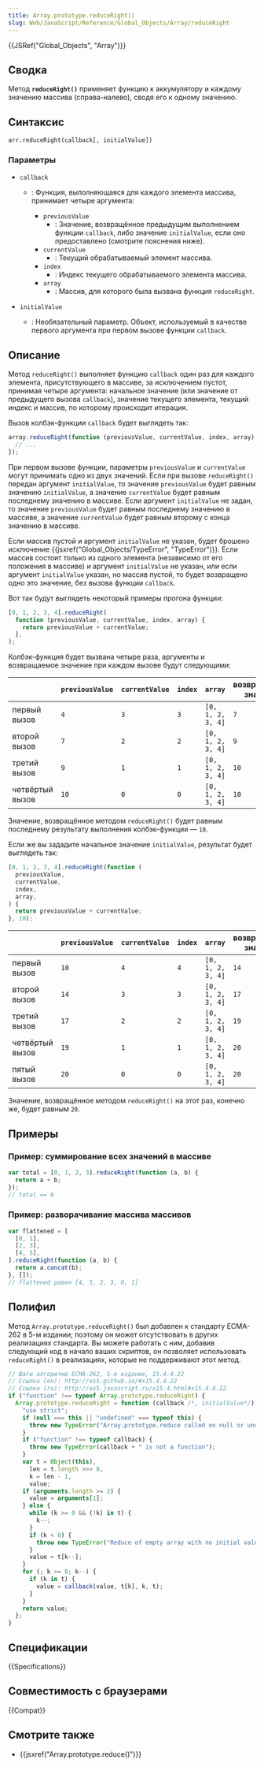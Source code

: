 ```yaml
---
title: Array.prototype.reduceRight()
slug: Web/JavaScript/Reference/Global_Objects/Array/reduceRight
---
```


{{JSRef("Global_Objects", "Array")}}

## Сводка

Метод **`reduceRight()`** применяет функцию к аккумулятору и каждому значению массива (справа-налево), сводя его к одному значению.

## Синтаксис

```
arr.reduceRight(callback[, initialValue])
```

### Параметры

- `callback`

  - : Функция, выполняющаяся для каждого элемента массива, принимает четыре аргумента:

    - `previousValue`
      - : Значение, возвращённое предыдущим выполнением функции `callback`, либо значение `initialValue`, если оно предоставлено (смотрите пояснения ниже).
    - `currentValue`
      - : Текущий обрабатываемый элемент массива.
    - `index`
      - : Индекс текущего обрабатываемого элемента массива.
    - `array`
      - : Массив, для которого была вызвана функция `reduceRight`.

- `initialValue`
  - : Необязательный параметр. Объект, используемый в качестве первого аргумента при первом вызове функции `callback`.

## Описание

Метод `reduceRight()` выполняет функцию `callback` один раз для каждого элемента, присутствующего в массиве, за исключением пустот, принимая четыре аргумента: начальное значение (или значение от предыдущего вызова `callback`), значение текущего элемента, текущий индекс и массив, по которому происходит итерация.

Вызов колбэк-функции `callback` будет выглядеть так:

```js
array.reduceRight(function (previousValue, currentValue, index, array) {
  // ...
});
```

При первом вызове функции, параметры `previousValue` и `currentValue` могут принимать одно из двух значений. Если при вызове `reduceRight()` передан аргумент `initialValue`, то значение `previousValue` будет равным значению `initialValue`, а значение `currentValue` будет равным последнему значению в массиве. Если аргумент `initialValue` не задан, то значение `previousValue` будет равным последнему значению в массиве, а значение `currentValue` будет равным второму с конца значению в массиве.

Если массив пустой и аргумент `initialValue` не указан, будет брошено исключение {{jsxref("Global_Objects/TypeError", "TypeError")}}. Если массив состоит только из одного элемента (независимо от его положения в массиве) и аргумент `initialValue` не указан, или если аргумент `initialValue` указан, но массив пустой, то будет возвращено одно это значение, без вызова функции `callback`.

Вот так будут выглядеть некоторый примеры прогона функции:

```js
[0, 1, 2, 3, 4].reduceRight(
  function (previousValue, currentValue, index, array) {
    return previousValue + currentValue;
  },
);
```

Колбэк-функция будет вызвана четыре раза, аргументы и возвращаемое значение при каждом вызове будут следующими:

|                 | `previousValue` | `currentValue` | `index` | `array`           | возвращаемое значение |
| --------------- | --------------- | -------------- | ------- | ----------------- | --------------------- |
| первый вызов    | `4`             | `3`            | `3`     | `[0, 1, 2, 3, 4]` | `7`                   |
| второй вызов    | `7`             | `2`            | `2`     | `[0, 1, 2, 3, 4]` | `9`                   |
| третий вызов    | `9`             | `1`            | `1`     | `[0, 1, 2, 3, 4]` | `10`                  |
| четвёртый вызов | `10`            | `0`            | `0`     | `[0, 1, 2, 3, 4]` | `10`                  |

Значение, возвращённое методом `reduceRight()` будет равным последнему результату выполнения колбэк-функции — `10`.

Если же вы зададите начальное значение `initialValue`, результат будет выглядеть так:

```js
[0, 1, 2, 3, 4].reduceRight(function (
  previousValue,
  currentValue,
  index,
  array,
) {
  return previousValue + currentValue;
}, 10);
```

|                 | `previousValue` | `currentValue` | `index` | `array`           | возвращаемое значение |
| --------------- | --------------- | -------------- | ------- | ----------------- | --------------------- |
| первый вызов    | `10`            | `4`            | `4`     | `[0, 1, 2, 3, 4]` | `14`                  |
| второй вызов    | `14`            | `3`            | `3`     | `[0, 1, 2, 3, 4]` | `17`                  |
| третий вызов    | `17`            | `2`            | `2`     | `[0, 1, 2, 3, 4]` | `19`                  |
| четвёртый вызов | `19`            | `1`            | `1`     | `[0, 1, 2, 3, 4]` | `20`                  |
| пятый вызов     | `20`            | `0`            | `0`     | `[0, 1, 2, 3, 4]` | `20`                  |

Значение, возвращённое методом `reduceRight()` на этот раз, конечно же, будет равным `20`.

## Примеры

### Пример: суммирование всех значений в массиве

```js
var total = [0, 1, 2, 3].reduceRight(function (a, b) {
  return a + b;
});
// total == 6
```

### Пример: разворачивание массива массивов

```js
var flattened = [
  [0, 1],
  [2, 3],
  [4, 5],
].reduceRight(function (a, b) {
  return a.concat(b);
}, []);
// flattened равен [4, 5, 2, 3, 0, 1]
```

## Полифил

Метод `Array.prototype.reduceRight()` был добавлен к стандарту ECMA-262 в 5-м издании; поэтому он может отсутствовать в других реализациях стандарта. Вы можете работать с ним, добавив следующий код в начало ваших скриптов, он позволяет использовать `reduceRight()` в реализациях, которые не поддерживают этот метод.

```js
// Шаги алгоритма ECMA-262, 5-е издание, 15.4.4.22
// Ссылка (en): http://es5.github.io/#x15.4.4.22
// Ссылка (ru): http://es5.javascript.ru/x15.4.html#x15.4.4.22
if ("function" !== typeof Array.prototype.reduceRight) {
  Array.prototype.reduceRight = function (callback /*, initialValue*/) {
    "use strict";
    if (null === this || "undefined" === typeof this) {
      throw new TypeError("Array.prototype.reduce called on null or undefined");
    }
    if ("function" !== typeof callback) {
      throw new TypeError(callback + " is not a function");
    }
    var t = Object(this),
      len = t.length >>> 0,
      k = len - 1,
      value;
    if (arguments.length >= 2) {
      value = arguments[1];
    } else {
      while (k >= 0 && (!k) in t) {
        k--;
      }
      if (k < 0) {
        throw new TypeError("Reduce of empty array with no initial value");
      }
      value = t[k--];
    }
    for (; k >= 0; k--) {
      if (k in t) {
        value = callback(value, t[k], k, t);
      }
    }
    return value;
  };
}
```

## Спецификации

{{Specifications}}

## Совместимость с браузерами

{{Compat}}

## Смотрите также

- {{jsxref("Array.prototype.reduce()")}}
